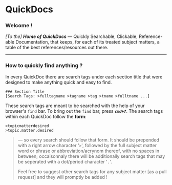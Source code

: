 

QuickDocs
===

### Welcome !

*[To the]* ***Home of QuickDocs*** –– Quickly Searchable, Clickable,
Reference-able Documentation, that keeps, for each of its treated subject
matters, a table of the best references/resources out there.

----------------------------------------------------------------------------------
### How to quickly find anything ?

In every QuickDoc there are search tags under each section title that were designed
to make anything quick and easy to find.

```
### Section Title
[Search Tags: >fulltagname >tagname >tag >tname >fulltname ...]
```

These search tags are meant to be searched with the help of your browser's `find`
bar. To bring out the `find` bar, press ***`cmd+f`***. The search tags within each
QuickDoc follow the **form**:

```
>topicmatterdesired
>topic.matter.desired
```

> –– so every search should follow that form.
> It should be prepended with a right arrow character
> '`>`', followed by the full subject matter word or phrase
> or abbreviation/acrynom thereof, with no spaces in
> between; occaisonnaly there will be additionally search tags that may be
> seperated with a dot/period character '`.`'.
>
> Feel free to suggest other search tags for any subject matter [as a pull request] and they will promptly be added !
